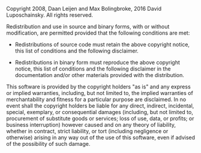 Copyright 2008, Daan Leijen and Max Bolingbroke, 2016 David Luposchainsky. All
rights reserved.

Redistribution and use in source and binary forms, with or without modification,
are permitted provided that the following conditions are met:

  - Redistributions of source code must retain the above copyright notice, this
    list of conditions and the following disclaimer.

  - Redistributions in binary form must reproduce the above copyright notice,
    this list of conditions and the following disclaimer in the documentation
    and/or other materials provided with the distribution.

This software is provided by the copyright holders "as is" and any express or
implied warranties, including, but not limited to, the implied warranties of
merchantability and fitness for a particular purpose are disclaimed. In no event
shall the copyright holders be liable for any direct, indirect, incidental,
special, exemplary, or consequential damages (including, but not limited to,
procurement of substitute goods or services; loss of use, data, or profits; or
business interruption) however caused and on any theory of liability, whether in
contract, strict liability, or tort (including negligence or otherwise) arising
in any way out of the use of this software, even if advised of the possibility
of such damage.
